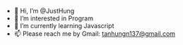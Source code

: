 - 👋 Hi, I’m @JustHung
- 👀 I’m interested in Program
- 🌱 I’m currently learning Javascript
- 📫 Please reach me by Gmail: tanhungn137@gmail.com 

<!---
JustHung/JustHung is a ✨ special ✨ repository because its `README.md` (this file) appears on your GitHub profile.
You can click the Preview link to take a look at your changes.
--->
